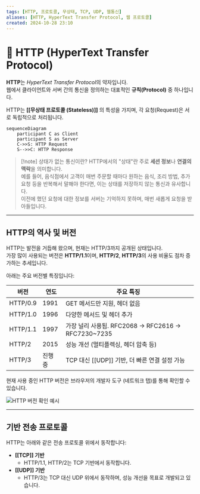 ```yaml
---
tags: [HTTP, 프로토콜, 무상태, TCP, UDP, 웹통신]
aliases: [HTTP, HyperText Transfer Protocol, 웹 프로토콜]
created: 2024-10-28 23:10
---
```


# 📘 HTTP (HyperText Transfer Protocol)

**HTTP**는 *HyperText Transfer Protocol*의 약자입니다.  
웹에서 클라이언트와 서버 간의 통신을 정의하는 대표적인 **규칙(Protocol)** 중 하나입니다.

HTTP는 **[[무상태 프로토콜 (Stateless)]]** 의 특성을 가지며, 각 요청(Request)은 서로 독립적으로 처리됩니다.

```mermaid
sequenceDiagram
    participant C as Client
    participant S as Server
    C->>S: HTTP Request
    S-->>C: HTTP Response
```

> [!note] 상태가 없는 통신이란?
> HTTP에서의 "상태"란 주로 **세션 정보**나 **연결의 맥락**을 의미합니다.  
> 예를 들어, 음식점에서 고객이 매번 주문할 때마다 원하는 음식, 조리 방법, 추가 요청 등을 반복해서 말해야 한다면, 이는 상태를 저장하지 않는 통신과 유사합니다.  
> 이전에 했던 요청에 대한 정보를 서버는 기억하지 못하며, 매번 새롭게 요청을 받아들입니다.

---

## HTTP의 역사 및 버전

HTTP는 발전을 거듭해 왔으며, 현재는 HTTP/3까지 공개된 상태입니다.  
가장 많이 사용되는 버전은 **HTTP/1.1**이며, **HTTP/2**, **HTTP/3**의 사용 비율도 점차 증가하는 추세입니다.

아래는 주요 버전별 특징입니다:

| 버전       | 연도   | 주요 특징                                       |
| -------- | ---- | ------------------------------------------- |
| HTTP/0.9 | 1991 | GET 메서드만 지원, 헤더 없음                          |
| HTTP/1.0 | 1996 | 다양한 메서드 및 헤더 추가                             |
| HTTP/1.1 | 1997 | 가장 널리 사용됨. RFC2068 → RFC2616 → RFC7230~7235 |
| HTTP/2   | 2015 | 성능 개선 (멀티플렉싱, 헤더 압축 등)                      |
| HTTP/3   | 진행 중 | TCP 대신 [[UDP]] 기반, 더 빠른 연결 설정 가능            |

현재 사용 중인 HTTP 버전은 브라우저의 개발자 도구 (네트워크 탭)를 통해 확인할 수 있습니다.

![HTTP 버전 확인 예시](https://file-api.ksq9511.synology.me:5353/obsidian-files/image/20250516072062_image.png)

---

## 기반 전송 프로토콜

HTTP는 아래와 같은 전송 프로토콜 위에서 동작합니다:

- **[[TCP]] 기반**  
  - HTTP/1.1, HTTP/2는 TCP 기반에서 동작합니다.
- **[[UDP]] 기반**  
  - HTTP/3는 TCP 대신 UDP 위에서 동작하며, 성능 개선을 목표로 개발되고 있습니다.
